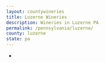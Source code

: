 ```yaml
---
layout: countywineries
title: Luzerne Wineries
description: Wineries in Luzerne PA
permalink: /pennsylvania/luzerne/
county: luzerne
state: pa
---
```

-

